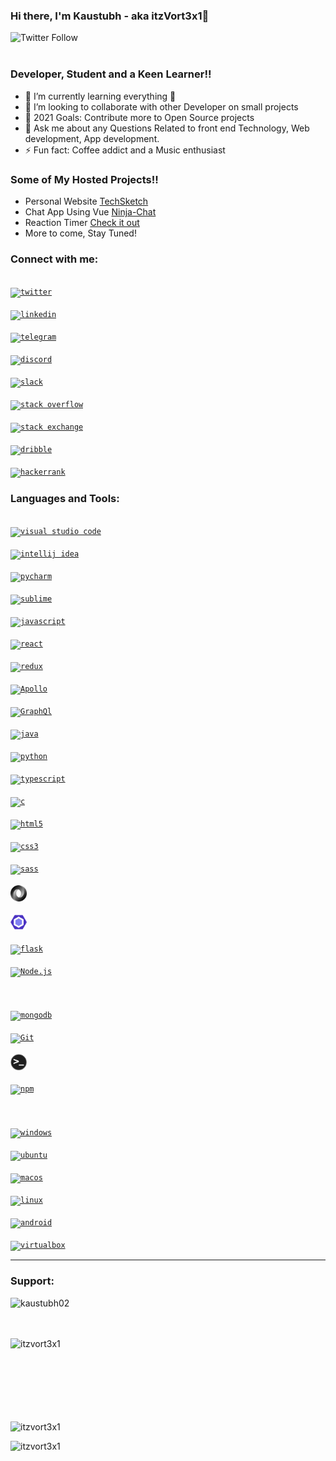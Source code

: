 ### Hi there, I'm Kaustubh - aka **itzVort3x1**👋

![Twitter Follow](https://img.shields.io/twitter/follow/saiKaustubh?color=1DA1F2&logo=Twitter&style=for-the-badge)
<br>
<br>

### Developer, Student and a Keen Learner!!

- 🌱 I’m currently learning everything 🤣
- 👯 I’m looking to collaborate with other Developer on small projects
- 🥅 2021 Goals: Contribute more to Open Source projects
- 💬 Ask me about any Questions Related to front end Technology, Web development, App development.
- ⚡ Fun fact: Coffee addict and a Music enthusiast
  <br>
### Some of My Hosted Projects!!
- Personal Website [TechSketch](https://techsketch-react.herokuapp.com/)
- Chat App Using Vue [Ninja-Chat](https://ninja-chat-680a5.web.app/)
- Reaction Timer [Check it out](https://itzvort3x1.github.io/)
- More to come, Stay Tuned!


### Connect with me:

[<code>
<img alt="twitter" width="26px" src="https://img.icons8.com/color/48/000000/twitter--v2.png"/>
</code>](https://twitter.com/saikaustubh)
[<code>
<img alt="linkedin" width="26px" src="https://img.icons8.com/color/48/000000/linkedin.png">
</code>](https://www.linkedin.com/in/sai-kaustubh-3ab4491b5/)
[<code>
<img alt="telegram" width="26px" src="https://img.icons8.com/color/48/000000/telegram-app--v1.png">
</code>](https://t.me/Kaustubh11)
[<code>
<img alt="discord" width="26px" src="https://img.icons8.com/color/48/000000/discord-logo.png">
</code>](https://discordapp.com/users/380751188997570571/)
[<code>
<img alt="slack" width="26px" src="https://img.icons8.com/color/48/000000/slack.png">
</code>](https://app.slack.com/client/TM8CM44G5/DMFT99T8Q/user_profile/UM4E52LD8)
[<code>
<img alt="stack overflow" width="26px" src="https://img.icons8.com/color/48/000000/stackoverflow.png">
</code>](https://stackoverflow.com/users/14154849/kaustubh)
[<code>
<img alt="stack exchange" width="26px" src="https://img.icons8.com/color/48/000000/stackexchange.png">
</code>](https://meta.stackexchange.com/users/1018292/kaustubh)
[<code>
<img alt="dribble" width="26px" src="https://raw.githubusercontent.com/rahuldkjain/github-profile-readme-generator/master/src/images/icons/Social/dribbble.svg"/>
</code>](https://dribbble.com/itzvort3x1)
[<code>
<img alt="hackerrank" width="26px" src="https://raw.githubusercontent.com/rahuldkjain/github-profile-readme-generator/master/src/images/icons/Social/hackerrank.svg"/>
</code>](https://www.hackerrank.com/saikaustubh10)

### Languages and Tools:

[<code>
<img alt="visual studio code" width="26px" src="https://img.icons8.com/fluent/240/000000/visual-studio-code-2019.png" />
</code>](https://code.visualstudio.com/)
[<code>
<img alt="intellij idea" width="26px" src="https://img.icons8.com/color/240/000000/intellij-idea.png" />
</code>](https://www.jetbrains.com/idea/)
[<code>
<img alt="pycharm" width="26px" src="https://img.icons8.com/color/240/000000/pycharm.png" />
</code>](https://www.jetbrains.com/pycharm/)
[<code>
<img alt="sublime" width="26px" src="https://img.icons8.com/fluent/48/000000/sublime-text.png"/>
</code>](https://www.sublimetext.com/)
[<code>
<img alt="javascript" width="26px" src="https://img.icons8.com/color/240/000000/javascript.png" />
</code>](https://developer.mozilla.org/en-US/docs/Web/JavaScript)
[<code>
<img alt="react" width="26px" src="https://img.icons8.com/color/240/000000/react-native.png" />
</code>](https://reactjs.org/)
[<code>
<img alt="redux" width="26px" src="https://img.icons8.com/color/48/000000/redux.png" />
</code>](https://redux.js.org/)
[<code>
<img alt="Apollo" width="26px" src="https://img.icons8.com/color/48/000000/apollo.png" />
</code>](https://www.apollographql.com/docs/react/)
[<code>
<img alt="GraphQl" width="26px" src="https://img.icons8.com/color/48/000000/graphql.png" />
</code>](https://graphql.org/)
[<code>
<img alt="java" width="26px" src="https://img.icons8.com/color/240/000000/java-coffee-cup-logo.png">
</code>](https://docs.oracle.com/en/java/)
[<code>
<img alt="python" width="26px" src="https://img.icons8.com/color/240/000000/python.png">
</code>](https://www.python.org/)
[<code>
<img alt="typescript" width="26px" src="https://img.icons8.com/color/240/000000/typescript.png">
</code>](https://www.typescriptlang.org/)
[<code>
<img alt="c" width="26px" src="https://img.icons8.com/color/48/000000/c-programming.png">
</code>](https://devdocs.io/c/)
[<code>
<img alt="html5" width="26px" src="https://img.icons8.com/color/240/000000/html-5.png">
</code>](https://developer.mozilla.org/en-US/docs/Web/HTML)
[<code>
<img alt="css3" width="26px" src="https://img.icons8.com/color/240/000000/css3.png">
</code>](https://developer.mozilla.org/en-US/docs/Web/CSS)
[<code>
<img alt="sass" width="26px" src="https://img.icons8.com/color/240/000000/sass.png">
</code>](https://sass-lang.com/)
[<code>
<img alt="json" width="26px" src="https://raw.githubusercontent.com/github/explore/80688e429a7d4ef2fca1e82350fe8e3517d3494d/topics/json/json.png">
</code>](https://www.json.org/json-en.html)
[<code>
<img alt="eslint" width="26px" src="https://raw.githubusercontent.com/github/explore/80688e429a7d4ef2fca1e82350fe8e3517d3494d/topics/eslint/eslint.png">
</code>](https://eslint.org/)
[<code>
<img alt="flask" width="26px" src="https://img.icons8.com/fluent/48/000000/flask.png">
</code>](https://flask.palletsprojects.com/en/2.0.x/)
[<code>
<img alt="Node.js" width="26px" src="https://img.icons8.com/color/240/000000/nodejs.png">
</code>](https://nodejs.org/en/)
<br />
<br />
[<code>
<img alt="mongodb" width="26px" src="https://img.icons8.com/color/48/000000/mongodb.png">
</code>](https://docs.mongodb.com/)
[<code>
<img alt="Git" width="26px" src="https://img.icons8.com/color/240/000000/git.png">
</code>](https://git-scm.com/)
[<code>
<img alt="terminal" width="26px" src="https://raw.githubusercontent.com/github/explore/80688e429a7d4ef2fca1e82350fe8e3517d3494d/topics/terminal/terminal.png">
</code>](https://docs.microsoft.com/en-us/windows/terminal/)
[<code>
<img alt="npm" width="26px" src="https://img.icons8.com/color/48/000000/npm.png"/>
</code>](https://www.npmjs.com/)
<br />
<br />
[<code>
<img alt="windows" width="26px" src="https://img.icons8.com/color/240/000000/windows-10.png">
</code>](https://www.microsoft.com/en-us/windows)
[<code>
<img alt="ubuntu" width="26px" src="https://img.icons8.com/color/96/000000/ubuntu--v1.png">
</code>](https://ubuntu.com/)
[<code>
<img alt="macos" width="26px" src="https://img.icons8.com/officel/160/000000/mac-logo.png">
</code>](https://developer.apple.com/macos/)
[<code>
<img alt="linux" width="26px" src="https://img.icons8.com/color/96/000000/linux.png">
</code>](https://www.kernel.org/)
[<code>
<img alt="android" width="26px" src="https://img.icons8.com/color/48/000000/android-os.png">
</code>](https://developer.android.com/)
[<code>
<img alt="virtualbox" width="26px" src="https://img.icons8.com/color/48/000000/virtualbox.png">
</code>](https://www.virtualbox.org/wiki/Downloads)

---

<h3 align="left">Support:</h3>
<p><a href="https://www.buymeacoffee.com/kaustubh02"> <img align="left" src="https://cdn.buymeacoffee.com/buttons/v2/default-yellow.png" height="50" width="210" alt="kaustubh02" /></a></p><br><br><br>
<p><img align="left" src="https://github-readme-stats.vercel.app/api/top-langs?username=itzvort3x1&show_icons=true&locale=en&layout=compact" alt="itzvort3x1" /></p>
<br><br><br><br><br><br><br>
<p>&nbsp;<img align="left" src="https://github-readme-stats.vercel.app/api?username=itzvort3x1&show_icons=true&locale=en" alt="itzvort3x1" /></p>
<p><img align="left" src="https://github-readme-streak-stats.herokuapp.com/?user=itzvort3x1&" alt="itzvort3x1" /></p>

[twitter]: https://twitter.com/saikaustubh
[linkedin]: https://www.linkedin.com/in/sai-kaustubh-3ab4491b5/
